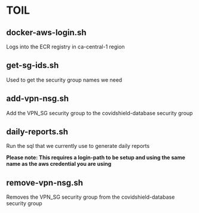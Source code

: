 # TOIL


## docker-aws-login.sh

Logs into the ECR registry in ca-central-1 region

## get-sg-ids.sh

Used to get the security group names we need

## add-vpn-nsg.sh

Add the VPN_SG security group to the covidshield-database security group

## daily-reports.sh

Run the sql that we currently use to generate daily reports

**Please note: This requires a login-path to be setup and using the same name as the aws credential you are using**

## remove-vpn-nsg.sh

Removes the VPN_SG security group from the covidshield-database security group